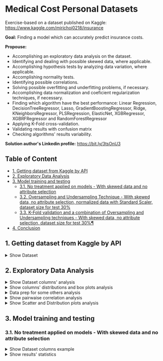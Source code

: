 # Medical Cost Personal Datasets

Exercise-based on a dataset published on Kaggle: https://www.kaggle.com/mirichoi0218/insurance

**Goal:** Finding a model which can accurately predict insurance costs.

**Propouse:**

- Accomplishing an exploratory data analysis on the dataset.
- Identifying and dealing with possible skewed data, where applicable.
- Accomplishing hypothesis tests by analyzing data variation, where applicable.
- Accomplishing normality tests.
- Identifying possible correlations.
- Solving possible overfitting and underfitting problems, if necessary.
- Accomplishing data normalization and coeficient regularization techniques, if necessary.
- Finding which algorithm have the best performance: Linear Regression, DecisionTreeRegressor, Lasso, GradientBoostingRegressor, Ridge, KNeighborsRegressor, PLSRegression, ElasticNet, XGBRegressor, XGBRFRegressor and RandomForestRegressor
- Applying K-Fold cross-validation.
- Validating results with confusion matrix
- Checking algorithms' results variability.

**Solution author's Linkedin profile:** https://bit.ly/3tsOnU3

## Table of Content
- [1. Getting dataset from Kaggle by API](https://github.com/TheVini/DataScience/blob/master/regression/insurance_forecast/README.md#1-getting-dataset-from-kaggle-by-api)
- [2. Exploratory Data Analysis](https://github.com/TheVini/DataScience/blob/master/regression/insurance_forecast/README.md#2-exploratory-data-analysis)
- [3. Model training and testing](https://github.com/TheVini/DataScience/blob/master/regression/insurance_forecast/README.md#3-model-training-and-testing)
  * [3.1. No treatment applied on models - With skewed data and no attribute selection]()
  * [3.2. Oversampling and Undersampling Technique - With skewed data, no attribute selection, normalized data with Standard Scaler, dataset size for test 30%]()
  * [3.3. K-Fold validation and a combination of Oversampling and Undersampling techniques - With skewed data, no attribute selection, dataset size for test 30%¶]()
- [4. Conclusion]()

## 1. Getting dataset from Kaggle by API

<details><summary>Show Dataset</summary>
<p align="center">
  <img src="https://github.com/TheVini/DataScience/blob/master/regression/insurance_forecast/src/Image_001.png" width="350">
</p>
 <p align="center">
  <img src="https://github.com/TheVini/DataScience/blob/master/regression/insurance_forecast/src/Image_002.png" width="100">
</p>
</details>

## 2. Exploratory Data Analysis

<details><summary>Show Dataset columns' analysis</summary>
<ul>
<li> By getting "non-null" results below, it proves that there is no null data, so there is no need to delete elements/columns or to add data by interpolation.
<li> Between explicative variables, there are some qualitative variables ("object" type), quantiative ones - discrete (most of them of "int64" type) and continuous (most of them of "float64").
<li> Afterwards, it was noticed it is necessary to apply data normalization technique to some columns.
</ul>
<p align="center">
  <img src="https://github.com/TheVini/DataScience/blob/master/regression/insurance_forecast/src/Image_003.png" height="200">
  <img src="https://github.com/TheVini/DataScience/blob/master/regression/insurance_forecast/src/Image_004.png" height="200">
</p>
</details>

<details><summary>Show columns' distributions and box plots analysis</summary>
 <ul>
<li> There are skewed data in some columns and it can be seen on quantitative explicative variables' histograms and on their boxplots. 
</ul>
<p align="center">
  <img src="https://github.com/TheVini/DataScience/blob/master/regression/insurance_forecast/src/Image_006.png" width="950">
  <img src="https://github.com/TheVini/DataScience/blob/master/regression/insurance_forecast/src/Image_007.png" width="950">
  <img src="https://github.com/TheVini/DataScience/blob/master/regression/insurance_forecast/src/Image_008.png" width="950">
  <img src="https://github.com/TheVini/DataScience/blob/master/regression/insurance_forecast/src/Image_009.png" width="450">
</p>
</details>

<details><summary>Data prep for some others analysis</summary>
<ul>
<li> Encoded data
</ul>
<p align="center">
  <img src="https://github.com/TheVini/DataScience/blob/master/regression/insurance_forecast/src/Image_010.png" width="350">
</p>
</details>

<details><summary>Show pairwaise correlation analysis</summary>
 <ul>
<li> The heatmap for Pearson correlation table below proves no explicative variable is, at least, on moderate level, according to Evans classification, Evans (1996, also http://leg.ufpr.br/~silvia/CE003/node74.html, on Brazilian portuguese)
</ul>
<p align="center">
  <img src="https://github.com/TheVini/DataScience/blob/master/regression/insurance_forecast/src/Image_011.png" width="850">
</p>
</details>

<details><summary>Show Scatter and Distribution plots analysis</summary>
<ul>
<li> The first scatter plots (using Charges as hue) below show the trend seen on parwise correlation analysis.
</ul>
<ul>
<li> The second scatter plots (using Smoker as hue) below states what was seen on parwise correlation analysis.
</ul>
<p align="center">
  <img src="https://github.com/TheVini/DataScience/blob/master/regression/insurance_forecast/src/Image_012.png" width="850">
</p>
<p align="center">
  <img src="https://github.com/TheVini/DataScience/blob/master/regression/insurance_forecast/src/Image_013.png" width="850">
</p>
</details>

## 3. Model training and testing

### 3.1. No treatment applied on models - With skewed data and no attribute selection

<details><summary>Show Dataset columns example</summary>
<p>Explicative variables (left image) and response variable (right image)</p>
<p align="center">
  <img src="https://github.com/TheVini/DataScience/blob/master/regression/insurance_forecast/src/Image_014.png" height="150">
  <img src="https://github.com/TheVini/DataScience/blob/master/regression/insurance_forecast/src/Image_015.png" height="150">
</p>
</details>

<details><summary>Show results' statistics</summary>
<p align="center">
  <img src="https://github.com/TheVini/DataScience/blob/master/regression/insurance_forecast/src/Image_016.png" width="650">
</p>
</details>
